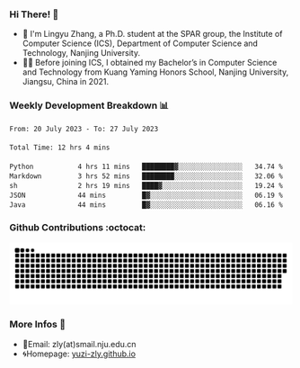 ### Hi There! 👋 
- 🐳 I'm Lingyu Zhang, a Ph.D. student at the SPAR group, the Institute of Computer Science (ICS), Department of Computer Science and Technology, Nanjing University.
- 🧑‍🎓 Before joining ICS, I obtained my Bachelor’s in Computer Science and Technology from Kuang Yaming Honors School, Nanjing University, Jiangsu, China in 2021.

### Weekly Development Breakdown :bar_chart:

<!--START_SECTION:waka-->

```txt
From: 20 July 2023 - To: 27 July 2023

Total Time: 12 hrs 4 mins

Python           4 hrs 11 mins   ████████▓░░░░░░░░░░░░░░░░   34.74 %
Markdown         3 hrs 52 mins   ████████░░░░░░░░░░░░░░░░░   32.06 %
sh               2 hrs 19 mins   ████▓░░░░░░░░░░░░░░░░░░░░   19.24 %
JSON             44 mins         █▓░░░░░░░░░░░░░░░░░░░░░░░   06.19 %
Java             44 mins         █▓░░░░░░░░░░░░░░░░░░░░░░░   06.16 %
```

<!--END_SECTION:waka-->

### Github Contributions :octocat:

![](https://raw.githubusercontent.com/yuzi-zly/yuzi-zly/output/github-contribution-grid-snake.svg)              


### More Infos 📖

- 📧Email: zly(at)smail.nju.edu.cn
- 🌀Homepage: [yuzi-zly.github.io](https://yuzi-zly.github.io/)
